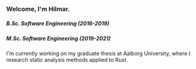 ### Welcome, I'm Hilmar.
##### B.Sc. Software Engineering (2016-2019)
##### M.Sc. Software Engineering (2019-2021)

I'm currently working on my graduate thesis at Aalborg University, where I research static analysis methods applied to Rust.
